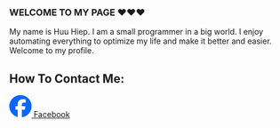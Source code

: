 ### WELCOME TO MY PAGE ❤️❤️❤️
My name is Huu Hiep. I am a small programmer in a big world. I enjoy automating everything to optimize my life and make it better and easier. Welcome to my profile.
## How To Contact Me:
[![Facebook](./images/facebook.png) Facebook](https://facebook.com/nhoc.hiepz/)